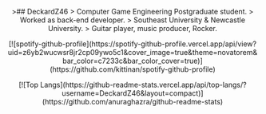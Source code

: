 <p align="center">
>## DeckardZ46 
> Computer Game Engineering Postgraduate student.   
> Worked as back-end developer.   
> Southeast University & Newcastle University.  
> Guitar player, music producer, Rocker.
</p>

<p align="center">
[![spotify-github-profile](https://spotify-github-profile.vercel.app/api/view?uid=z6yb2wucwsr8jr2cp09ywo5c1&cover_image=true&theme=novatorem&bar_color=c7233c&bar_color_cover=true)](https://github.com/kittinan/spotify-github-profile)
</p>

<p align="center">
[![Top Langs](https://github-readme-stats.vercel.app/api/top-langs/?username=DeckardZ46&layout=compact)](https://github.com/anuraghazra/github-readme-stats)
</p>
